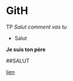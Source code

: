 # GitH
TP
*Salut comment vas tu*

  - Salut

**Je suis ton père**

##SALUT

[lien](https://www.virustotal.com/gui/url/3138f94dd596b43a3a0099b9803d64c3ce311d888dc4e1b6d0c8e5dcb606cc71)
